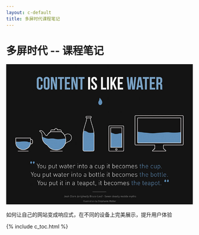 ```yaml
---
layout: c-default
title: 多屏时代课程笔记
---
```


<div class="index header">
  <div class="container">
    <h1 class="book-title">
      多屏时代 -- 课程笔记
    </h1>
  </div>
</div>

<div class="container">
  <div class="book-cover">
    <img src="../images/index/cover.jpg"/>
  </div>
  <p class='book-description'>
    如何让自己的网站变成响应式，在不同的设备上完美展示，提升用户体验
  </p>
</div>

{% include c_toc.html %}

